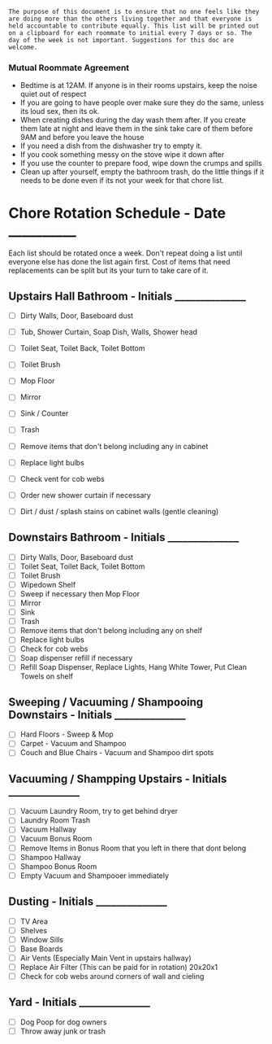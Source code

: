 `The purpose of this document is to ensure that no one feels like they are doing more than the others living together and that everyone is held accountable to contribute equally. This list will be printed out on a clipboard for each roommate to initial every 7 days or so. The day of the week is not important. Suggestions for this doc are welcome.`

### Mutual Roommate Agreement
- Bedtime is at 12AM. If anyone is in their rooms upstairs, keep the noise quiet out of respect
- If you are going to have people over make sure they do the same, unless its loud sex, then its ok.
- When creating dishes during the day wash them after. If you create them late at night and leave them in the sink
take care of them before 9AM and before you leave the house
- If you need a dish from the dishwasher try to empty it. 
- If you cook something messy on the stove wipe it down after
- If you use the counter to prepare food, wipe down the crumps and spills
- Clean up after yourself, empty the bathroom trash, do the little things if it needs to be done even if its not your week for that chore list.

# Chore Rotation Schedule - Date __________
Each list should be rotated once a week. Don't repeat doing a list until everyone else has done the list again first. Cost of items that need replacements can be split but its your turn to take care of it.

## Upstairs Hall Bathroom - Initials ______________
- [ ] Dirty Walls, Door, Baseboard dust
- [ ] Tub, Shower Curtain, Soap Dish, Walls, Shower head
- [ ] Toilet Seat, Toilet Back, Toilet Bottom
- [ ] Toilet Brush
- [ ] Mop Floor 
- [ ] Mirror
- [ ] Sink / Counter
- [ ] Trash
- [ ] Remove items that don't belong including any in cabinet
- [ ] Replace light bulbs
- [ ] Check vent for cob webs
- [ ] Order new shower curtain if necessary 
- [ ] Dirt / dust / splash stains on cabinet walls (gentle cleaning) 


## Downstairs Bathroom - Initials ______________
- [ ] Dirty Walls, Door, Baseboard dust
- [ ] Toilet Seat, Toilet Back, Toilet Bottom
- [ ] Toilet Brush
- [ ] Wipedown Shelf
- [ ] Sweep if necessary then Mop Floor 
- [ ] Mirror
- [ ] Sink
- [ ] Trash
- [ ] Remove items that don't belong including any on shelf
- [ ] Replace light bulbs
- [ ] Check for cob webs
- [ ] Soap dispenser refill if necessary 
- [ ] Refill Soap Dispenser, Replace Lights, Hang White Tower, Put Clean Towels on shelf

## Sweeping / Vacuuming / Shampooing Downstairs - Initials ______________
- [ ] Hard Floors - Sweep & Mop
- [ ] Carpet - Vacuum and Shampoo
- [ ] Couch and Blue Chairs - Vacuum and Shampoo dirt spots

## Vacuuming / Shampping Upstairs - Initials ______________
- [ ] Vacuum Laundry Room, try to get behind dryer
- [ ] Laundry Room Trash
- [ ] Vacuum Hallway
- [ ] Vacuum Bonus Room
- [ ] Remove Items in Bonus Room that you left in there that dont belong
- [ ] Shampoo Hallway
- [ ] Shampoo Bonus Room
- [ ] Empty Vacuum and Shampooer immediately

## Dusting - Initials ______________
- [ ] TV Area
- [ ] Shelves
- [ ] Window Sills
- [ ] Base Boards
- [ ] Air Vents (Especially Main Vent in upstairs hallway)
- [ ] Replace Air Filter (This can be paid for in rotation) 20x20x1
- [ ] Check for cob webs around corners of wall and cieling

## Yard - Initials ______________
- [ ] Dog Poop for dog owners
- [ ] Throw away junk or trash
